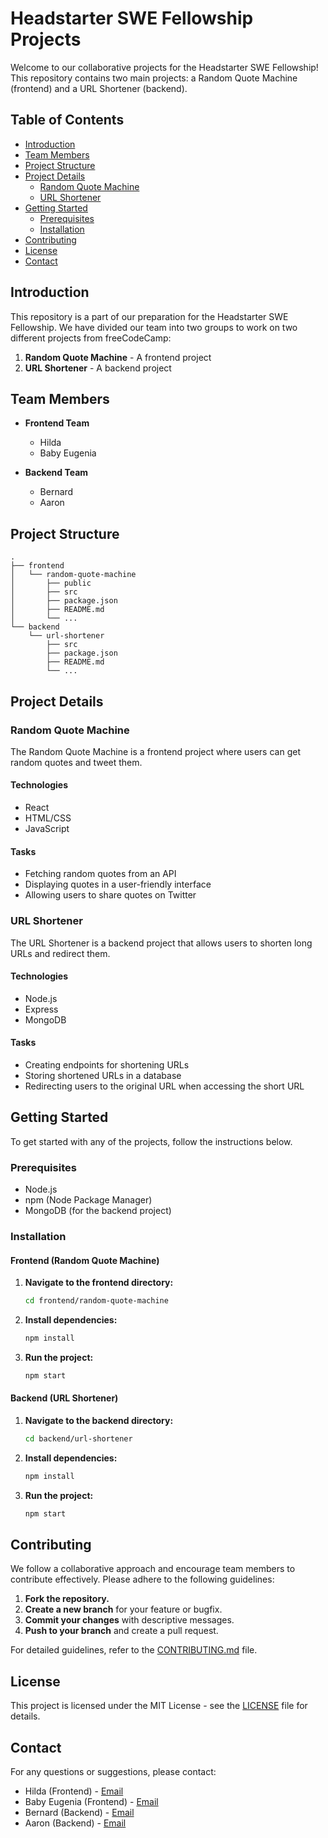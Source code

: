 # Headstarter SWE Fellowship Projects

Welcome to our collaborative projects for the Headstarter SWE Fellowship! This repository contains two main projects: a Random Quote Machine (frontend) and a URL Shortener (backend).

## Table of Contents

- [Introduction](#introduction)
- [Team Members](#team-members)
- [Project Structure](#project-structure)
- [Project Details](#project-details)
  - [Random Quote Machine](#random-quote-machine)
  - [URL Shortener](#url-shortener)
- [Getting Started](#getting-started)
  - [Prerequisites](#prerequisites)
  - [Installation](#installation)
- [Contributing](#contributing)
- [License](#license)
- [Contact](#contact)

## Introduction

This repository is a part of our preparation for the Headstarter SWE Fellowship. We have divided our team into two groups to work on two different projects from freeCodeCamp:
1. **Random Quote Machine** - A frontend project
2. **URL Shortener** - A backend project

## Team Members

- **Frontend Team**
  - Hilda
  - Baby Eugenia

- **Backend Team**
  - Bernard
  - Aaron

## Project Structure

```
.
├── frontend
│   └── random-quote-machine
│       ├── public
│       ├── src
│       ├── package.json
│       ├── README.md
│       └── ...
└── backend
    └── url-shortener
        ├── src
        ├── package.json
        ├── README.md
        └── ...
```

## Project Details

### Random Quote Machine

The Random Quote Machine is a frontend project where users can get random quotes and tweet them. 

#### Technologies
- React
- HTML/CSS
- JavaScript

#### Tasks
- Fetching random quotes from an API
- Displaying quotes in a user-friendly interface
- Allowing users to share quotes on Twitter

### URL Shortener

The URL Shortener is a backend project that allows users to shorten long URLs and redirect them.

#### Technologies
- Node.js
- Express
- MongoDB

#### Tasks
- Creating endpoints for shortening URLs
- Storing shortened URLs in a database
- Redirecting users to the original URL when accessing the short URL

## Getting Started

To get started with any of the projects, follow the instructions below.

### Prerequisites

- Node.js
- npm (Node Package Manager)
- MongoDB (for the backend project)

### Installation

#### Frontend (Random Quote Machine)

1. **Navigate to the frontend directory:**

    ```bash
    cd frontend/random-quote-machine
    ```

2. **Install dependencies:**

    ```bash
    npm install
    ```

3. **Run the project:**

    ```bash
    npm start
    ```

#### Backend (URL Shortener)

1. **Navigate to the backend directory:**

    ```bash
    cd backend/url-shortener
    ```

2. **Install dependencies:**

    ```bash
    npm install
    ```

3. **Run the project:**

    ```bash
    npm start
    ```

## Contributing

We follow a collaborative approach and encourage team members to contribute effectively. Please adhere to the following guidelines:

1. **Fork the repository.**
2. **Create a new branch** for your feature or bugfix.
3. **Commit your changes** with descriptive messages.
4. **Push to your branch** and create a pull request.

For detailed guidelines, refer to the [CONTRIBUTING.md](CONTRIBUTING.md) file.

## License

This project is licensed under the MIT License - see the [LICENSE](LICENSE) file for details.

## Contact

For any questions or suggestions, please contact:

- Hilda (Frontend) - [Email](mailto:hilda@example.com)
- Baby Eugenia (Frontend) - [Email](mailto:babyeugenia@example.com)
- Bernard (Backend) - [Email](mailto:bernard@example.com)
- Aaron (Backend) - [Email](mailto:aaron@example.com)


